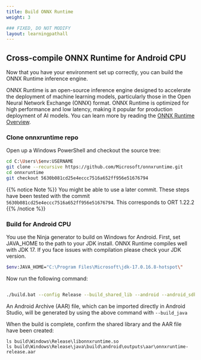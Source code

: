 ```yaml
---
title: Build ONNX Runtime
weight: 3

### FIXED, DO NOT MODIFY
layout: learningpathall
---
```


## Cross-compile ONNX Runtime for Android CPU

Now that you have your environment set up correctly, you can build the ONNX Runtime inference engine. 

ONNX Runtime is an open-source inference engine designed to accelerate the deployment of machine learning models, particularly those in the Open Neural Network Exchange (ONNX) format. ONNX Runtime is optimized for high performance and low latency, making it popular for production deployment of AI models. You can learn more by reading the [ONNX Runtime Overview](https://onnxruntime.ai/).


### Clone onnxruntime repo

Open up a Windows PowerShell and checkout the source tree:

```bash
cd C:\Users\$env:USERNAME
git clone --recursive https://github.com/Microsoft/onnxruntime.git
cd onnxruntime
git checkout 5630b081cd25e4eccc7516a652ff956e51676794
```

{{% notice Note %}}
You might be able to use a later commit. These steps have been tested with the commit `5630b081cd25e4eccc7516a652ff956e51676794`. This corresponds to ORT 1.22.2
{{% /notice %}}

### Build for Android CPU

You use the Ninja generator to build on Windows for Android. First, set JAVA_HOME to the path to your JDK install. ONNX Runtime compiles well with JDK 17. If you face issues with compilation please check your JDK version.

```bash
$env:JAVA_HOME="C:\Program Files\Microsoft\jdk-17.0.16.8-hotspot\"
```

Now run the following command:

```bash

./build.bat --config Release --build_shared_lib --android --android_sdk_path C:\Users\$env:USERNAME\AppData\Local\Android\Sdk --android_ndk_path C:\Users\$env:USERNAME\AppData\Local\Android\Sdk\ndk\27.3.13750724 --android_abi arm64-v8a --android_api 27 --cmake_generator Ninja --build_java

```

An Android Archive (AAR) file, which can be imported directly in Android Studio, will be generated by using the above command with `--build_java`

When the build is complete, confirm the shared library and the AAR file have been created:

```
ls build\Windows\Release\libonnxruntime.so
ls build\Windows\Release\java\build\android\outputs\aar\onnxruntime-release.aar
```



